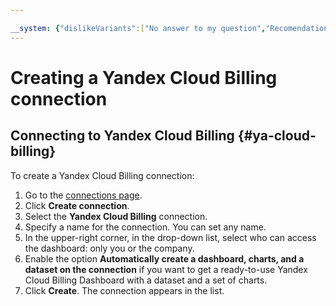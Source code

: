 ```yaml
---

__system: {"dislikeVariants":["No answer to my question","Recomendations didn't help","The content doesn't match title","Other"]}
---
```

# Creating a Yandex Cloud Billing connection

## Connecting to Yandex Cloud Billing {#ya-cloud-billing}

To create a Yandex Cloud Billing connection:

1. Go to the [connections page](https://datalens.yandex.com/connections).
1. Click **Create connection**.
1. Select the **Yandex Cloud Billing** connection.
1. Specify a name for the connection. You can set any name.
1. In the upper-right corner, in the drop-down list, select who can access the dashboard: only you or the company.
1. Enable the option **Automatically create a dashboard, charts, and a dataset on the connection** if you want to get a ready-to-use Yandex Cloud Billing Dashboard with a dataset and a set of charts.
1. Click **Create**. The connection appears in the list.


